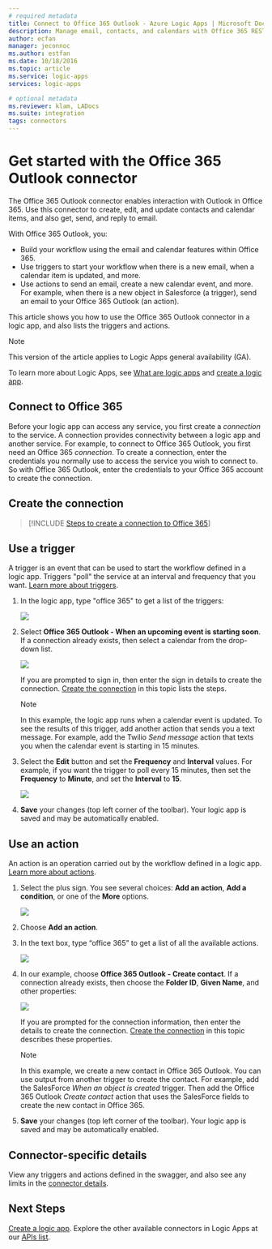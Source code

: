 ```yaml
---
# required metadata
title: Connect to Office 365 Outlook - Azure Logic Apps | Microsoft Docs
description: Manage email, contacts, and calendars with Office 365 REST APIs and Azure Logic Apps 
author: ecfan
manager: jeconnoc
ms.author: estfan
ms.date: 10/18/2016
ms.topic: article
ms.service: logic-apps
services: logic-apps

# optional metadata
ms.reviewer: klam, LADocs
ms.suite: integration
tags: connectors
---
```


# Get started with the Office 365 Outlook connector
The Office 365 Outlook connector enables interaction with Outlook in Office 365. Use this connector to create, edit, and update contacts and calendar items, and also get, send, and reply to email.

With Office 365 Outlook, you:

* Build your workflow using the email and calendar features within Office 365. 
* Use triggers to start your workflow when there is a new email, when a calendar item is updated, and more.
* Use actions to send an email, create a new calendar event, and more. For example, when there is a new object in Salesforce (a trigger), send an email to your Office 365 Outlook (an action). 

This article shows you how to use the Office 365 Outlook connector in a logic app, and also lists the triggers and actions.

> [!NOTE]
> This version of the article applies to Logic Apps general availability (GA).
> 
> 

To learn more about Logic Apps, see [What are logic apps](../logic-apps/logic-apps-overview.md) and [create a logic app](../logic-apps/quickstart-create-first-logic-app-workflow.md).

## Connect to Office 365
Before your logic app can access any service, you first create a *connection* to the service. A connection provides connectivity between a logic app and another service. For example, to connect to Office 365 Outlook, you first need an Office 365 *connection*. To create a connection, enter the credentials you normally use to access the service you wish to connect to. So with Office 365 Outlook, enter the credentials to your Office 365 account to create the connection.

## Create the connection
> [!INCLUDE [Steps to create a connection to Office 365](../../includes/connectors-create-api-office365-outlook.md)]
> 
> 

## Use a trigger
A trigger is an event that can be used to start the workflow defined in a logic app. Triggers "poll" the service at an interval and frequency that you want. [Learn more about triggers](../logic-apps/logic-apps-overview.md#logic-app-concepts).

1. In the logic app, type "office 365" to get a list of the triggers:  
   
    ![](./media/connectors-create-api-office365-outlook/office365-trigger.png)
2. Select **Office 365 Outlook - When an upcoming event is starting soon**. If a connection already exists, then select a calendar from the drop-down list.
   
    ![](./media/connectors-create-api-office365-outlook/sample-calendar.png)
   
    If you are prompted to sign in, then enter the sign in details to create the connection. [Create the connection](connectors-create-api-office365-outlook.md#create-the-connection) in this topic lists the steps. 
   
   > [!NOTE]
   > In this example, the logic app runs when a calendar event is updated. To see the results of this trigger, add another action that sends you a text message. For example, add the Twilio *Send message* action that texts you when the calendar event is starting in 15 minutes. 
   > 
   > 
3. Select the **Edit** button and set the **Frequency** and **Interval** values. For example, if you want the trigger to poll every 15 minutes, then set the **Frequency** to **Minute**, and set the **Interval** to **15**. 
   
    ![](./media/connectors-create-api-office365-outlook/calendar-settings.png)
4. **Save** your changes (top left corner of the toolbar). Your logic app is saved and may be automatically enabled.

## Use an action
An action is an operation carried out by the workflow defined in a logic app. [Learn more about actions](../logic-apps/logic-apps-overview.md#logic-app-concepts).

1. Select the plus sign. You see several choices: **Add an action**, **Add a condition**, or one of the **More** options.
   
    ![](./media/connectors-create-api-office365-outlook/add-action.png)
2. Choose **Add an action**.
3. In the text box, type “office 365” to get a list of all the available actions.
   
    ![](./media/connectors-create-api-office365-outlook/office365-actions.png) 
4. In our example, choose **Office 365 Outlook - Create contact**. If a connection already exists, then choose the **Folder ID**, **Given Name**, and other properties:  
   
    ![](./media/connectors-create-api-office365-outlook/office365-sampleaction.png)
   
    If you are prompted for the connection information, then enter the details to create the connection. [Create the connection](connectors-create-api-office365-outlook.md#create-the-connection) in this topic describes these properties. 
   
   > [!NOTE]
   > In this example, we create a new contact in Office 365 Outlook. You can use output from another trigger to create the contact. For example, add the SalesForce *When an object is created* trigger. Then add the Office 365 Outlook *Create contact* action that uses the SalesForce fields to create the new contact in Office 365. 
   > 
   > 
5. **Save** your changes (top left corner of the toolbar). Your logic app is saved and may be automatically enabled.

## Connector-specific details

View any triggers and actions defined in the swagger, and also see any limits in the [connector details](/connectors/office365connector/). 

## Next Steps
[Create a logic app](../logic-apps/quickstart-create-first-logic-app-workflow.md). Explore the other available connectors in Logic Apps at our [APIs list](apis-list.md).

